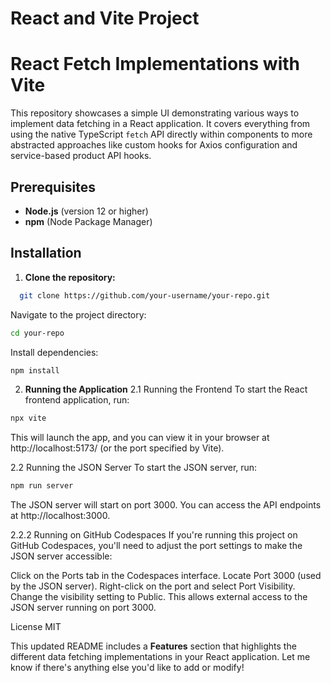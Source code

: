 # React and Vite Project

# React Fetch Implementations with Vite

This repository showcases a simple UI demonstrating various ways to implement data fetching in a React application. It covers everything from using the native TypeScript `fetch` API directly within components to more abstracted approaches like custom hooks for Axios configuration and service-based product API hooks.

## Prerequisites

- **Node.js** (version 12 or higher)
- **npm** (Node Package Manager)

## Installation

1. **Clone the repository:**

```bash
  git clone https://github.com/your-username/your-repo.git
```

Navigate to the project directory:

```bash
cd your-repo
```

Install dependencies:

```bash
npm install
```

2. **Running the Application**
   2.1 Running the Frontend
   To start the React frontend application, run:

```bash
npx vite
```

This will launch the app, and you can view it in your browser at http://localhost:5173/ (or the port specified by Vite).

2.2 Running the JSON Server
To start the JSON server, run:

```bash
npm run server
```

The JSON server will start on port 3000. You can access the API endpoints at http://localhost:3000.

2.2.2 Running on GitHub Codespaces
If you're running this project on GitHub Codespaces, you'll need to adjust the port settings to make the JSON server accessible:

Click on the Ports tab in the Codespaces interface.
Locate Port 3000 (used by the JSON server).
Right-click on the port and select Port Visibility.
Change the visibility setting to Public.
This allows external access to the JSON server running on port 3000.

License
MIT

This updated README includes a **Features** section that highlights the different data fetching implementations in your React application. Let me know if there's anything else you'd like to add or modify!
